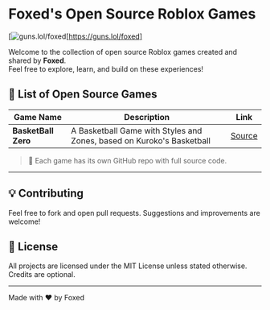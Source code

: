 # Foxed's Open Source Roblox Games

[![guns.lol/foxed](https://www.cnnbrasil.com.br/wp-content/uploads/sites/12/2025/03/playboi-carti.jpg?w=420&h=240&crop=1&quality=85)[https://guns.lol/foxed]

Welcome to the collection of open source Roblox games created and shared by **Foxed**.  
Feel free to explore, learn, and build on these experiences!

## 📜 List of Open Source Games

| Game Name | Description | Link |
|----------|-------------|------|
| **BasketBall Zero** | A Basketball Game with Styles and Zones, based on Kuroko's Basketball | [Source](https://github.com/dandzoboss/Open-Source-Games/blob/main/Basketball%20Zero.rbxl) |

> 📁 Each game has its own GitHub repo with full source code.

---

## 💡 Contributing
Feel free to fork and open pull requests. Suggestions and improvements are welcome!

## 📄 License
All projects are licensed under the MIT License unless stated otherwise.
Credits are optional.

---

Made with ❤️ by Foxed
